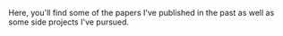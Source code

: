 Here, you'll find some of the papers I've published in the past as well as some side projects I've pursued.
